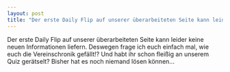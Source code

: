 ```yaml
---
layout: post
title: "Der erste Daily Flip auf unserer überarbeiteten Seite kann leider keine neuen Informationen liefern."
---
```


Der erste Daily Flip auf unserer überarbeiteten Seite kann leider keine neuen Informationen liefern.  Deswegen frage ich euch einfach mal, wie euch die Vereinschronik gefällt!? Und habt ihr schon fleißig an unserem Quiz gerätselt? Bisher hat es noch niemand lösen können...

